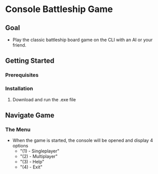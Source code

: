 # Console Battleship Game
## Goal
- Play the classic battleship board game on the CLI with an AI or your friend. 

## Getting Started
### Prerequisites

### Installation
1. Download and run the .exe file

## Navigate Game
### The Menu
-  When the game is started, the console will be opened and display 4 options
    -   "(1) - Singleplayer"
    -   "(2) - Multiplayer"
    -   "(3) - Help"
    -   "(4) - Exit"
